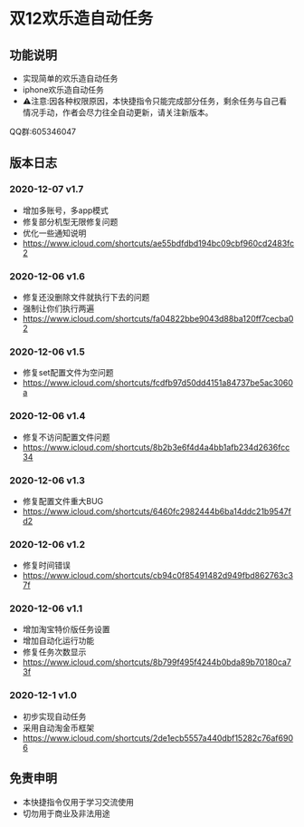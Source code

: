 # 双12欢乐造自动任务

## 功能说明

* 实现简单的欢乐造自动任务
* iphone欢乐造自动任务
* ⚠️注意:因各种权限原因，本快捷指令只能完成部分任务，剩余任务与自己看情况手动，作者会尽力往全自动更新，请关注新版本。

QQ群:605346047

## 版本日志

### 2020-12-07 v1.7
* 增加多账号，多app模式
* 修复部分机型无限修复问题
* 优化一些通知说明
* https://www.icloud.com/shortcuts/ae55bdfdbd194bc09cbf960cd2483fc2

### 2020-12-06 v1.6
* 修复还没删除文件就执行下去的问题
* 强制让你们执行两遍
* https://www.icloud.com/shortcuts/fa04822bbe9043d88ba120ff7cecba02

### 2020-12-06 v1.5
* 修复set配置文件为空问题
* https://www.icloud.com/shortcuts/fcdfb97d50dd4151a84737be5ac3060a

### 2020-12-06 v1.4
* 修复不访问配置文件问题
* https://www.icloud.com/shortcuts/8b2b3e6f4d4a4bb1afb234d2636fcc34

### 2020-12-06 v1.3
* 修复配置文件重大BUG
* https://www.icloud.com/shortcuts/6460fc2982444b6ba14ddc21b9547fd2

### 2020-12-06 v1.2
* 修复时间错误
* https://www.icloud.com/shortcuts/cb94c0f85491482d949fbd862763c37f

### 2020-12-06 v1.1
* 增加淘宝特价版任务设置
* 增加自动化运行功能
* 修复任务次数显示
* https://www.icloud.com/shortcuts/8b799f495f4244b0bda89b70180ca73f

### 2020-12-1 v1.0
* 初步实现自动任务
* 采用自动淘金币框架
* https://www.icloud.com/shortcuts/2de1ecb5557a440dbf15282c76af6906

## 免责申明
* 本快捷指令仅用于学习交流使用
* 切勿用于商业及非法用途
